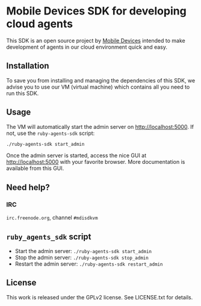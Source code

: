 # Mobile Devices SDK for developing cloud agents #

This SDK is an open source project by [Mobile Devices](http://www.mobile-devices.com/) intended to make development of agents in our cloud environment quick and easy.

## Installation ##

To save you from installing and managing the dependencies of this SDK, we advise you to use our VM (virtual machine) which contains all you need to run this SDK.

## Usage ##

The VM will automatically start the admin server on [http://localhost:5000](http://localhost:5000). If not, use the `ruby-agents-sdk` script:

``` bash
./ruby-agents-sdk start_admin
```

Once the admin server is started, access the nice GUI at [http://localhost:5000](http://localhost:5000) with your favorite browser. More documentation is available from this GUI.

## Need help? ##

### IRC ###
`irc.freenode.org`,  channel `#mdisdkvm`

## `ruby_agents_sdk` script

- Start the admin server: `./ruby-agents-sdk start_admin`
- Stop the admin server: `./ruby-agents-sdk stop_admin`
- Restart the admin server: `./ruby-agents-sdk restart_admin`

## License ##

This work is released under the GPLv2 license. See LICENSE.txt for details.
